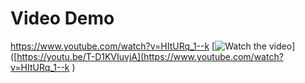 # Video Demo
https://www.youtube.com/watch?v=HItURq_1--k
[![Watch the video](https://img.youtube.com/vi/HItURq_1--k/maxresdefault.jpg)]([https://youtu.be/T-D1KVIuvjA](https://www.youtube.com/watch?v=HItURq_1--k
)
